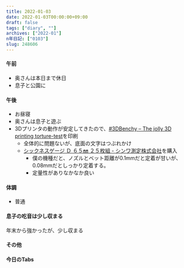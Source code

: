 ```yaml
---
title: 2022-01-03
date: 2022-01-03T00:00:00+09:00
draft: false
tags: ["diary", ""]
archives: ["2022-01"]
n年日記: ["0103"]
slug: 248606
---
```

#### 午前
- 奥さんは本日まで休日
- 息子と公園に
#### 午後
- お昼寝
- 奥さんは息子と遊ぶ
- 3Dプリンタの動作が安定してきたので、[#3DBenchy – The jolly 3D printing torture-test](https://www.3dbenchy.com/)を印刷
  - 全体的に問題ないが、底面の文字はつぶれかけ
  - [シックネスゲージ Ｄ ６５㎜ ２５枚組 - シンワ測定株式会社](https://www.shinwasokutei.co.jp/products/73782/)を購入
    - 僕の機種だと、ノズルとベット距離が0.1mmだと定着が甘いが、0.08mmだとしっかり定着する。
    - 定量性がありなかなか良い
#### 体調
- 普通
#### 息子の吃音は少し収まる
年末から強かったが、少し収まる
#### その他
#### 今日のTabs